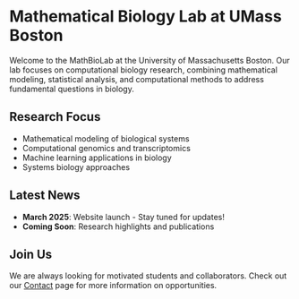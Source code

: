 # Mathematical Biology Lab at UMass Boston

Welcome to the MathBioLab at the University of Massachusetts Boston. Our lab focuses on computational biology research, combining mathematical modeling, statistical analysis, and computational methods to address fundamental questions in biology.

## Research Focus

- Mathematical modeling of biological systems
- Computational genomics and transcriptomics
- Machine learning applications in biology
- Systems biology approaches

## Latest News

- **March 2025**: Website launch - Stay tuned for updates!
- **Coming Soon**: Research highlights and publications

## Join Us

We are always looking for motivated students and collaborators. Check out our [Contact](contact/index.md) page for more information on opportunities.
